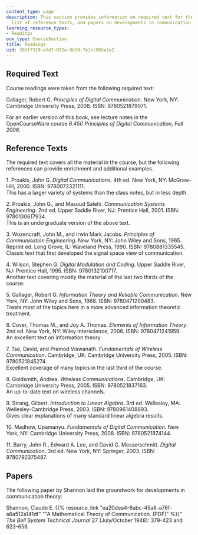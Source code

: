 ```yaml
---
content_type: page
description: This section provides information on required text for the course, a
  list of reference texts, and papers on developments in communication theory.
learning_resource_types:
- Readings
ocw_type: CourseSection
title: Readings
uid: 393f7319-afd7-8f2e-9b39-7e1cc865a1e2
---
```


Required Text
-------------

Course readings were taken from the following required text:

Gallager, Robert G. _Principles of Digital Communication_. New York, NY: Cambridge University Press, 2008. ISBN: 9780521879071.

For an earlier version of this book, see lecture notes in the OpenCourseWare course _6.450 Principles of Digital Communication, Fall 2006_.

Reference Texts
---------------

The required text covers all the material in the course, but the following references can provide enrichment and additional examples.

1\. Proakis, John G. _Digital Communications_. 4th ed. New York, NY: McGraw-Hill, 2000. ISBN: 9780072321111.  
This has a larger variety of systems than the class notes, but in less depth.

2\. Proakis, John G., and Masoud Salehi. _Communication Systems Engineering_. 2nd ed. Upper Saddle River, NJ: Prentice Hall, 2001. ISBN: 9780130617934.  
This is an undergraduate version of the above text.

3\. Wozencraft, John M., and Irwin Mark Jacobs. _Principles of Communication Engineering_. New York, NY: John Wiley and Sons, 1965. Reprint ed. Long Grove, IL: Waveland Press, 1990. ISBN: 9780881335545.  
Classic text that first developed the signal space view of communication.

4\. Wilson, Stephen G. _Digital Modulation and Coding_. Upper Saddle River, NJ: Prentice Hall, 1995. ISBN: 9780132100717.  
Another text covering mostly the material of the last two thirds of the course.

5\. Gallager, Robert G. _Information Theory and Reliable Communication_. New York, NY: John Wiley and Sons, 1968. ISBN: 9780471290483.  
Treats most of the topics here in a more advanced information theoretic treatment.

6\. Cover, Thomas M., and Joy A. Thomas. _Elements of Information Theory_. 2nd ed. New York, NY: Wiley Interscience, 2006. ISBN: 9780471241959.  
An excellent text on information theory.

7\. Tse, David, and Pramod Viswanath. _Fundamentals of Wireless Communication_. Cambridge, UK: Cambridge University Press, 2005. ISBN: 9780521845274.  
Excellent coverage of many topics in the last third of the course.

8\. Goldsmith, Andrea. _Wireless Communications_. Cambridge, UK: Cambridge University Press, 2005. ISBN: 9780521837163.  
An up-to-date text on wireless channels.

9\. Strang, Gilbert. _Introduction to Linear Algebra_. 3rd ed. Wellesley, MA: Wellesley-Cambridge Press, 2003. ISBN: 9780961408893.  
Gives clear explanations of many standard linear algebra results.

10\. Madhow, Upamanyu. _Fundamentals of Digital Communication_. New York, NY: Cambridge University Press, 2008. ISBN: 9780521874144.

11\. Barry, John R., Edward A. Lee, and David G. Messerschmitt. _Digital Communication_. 3rd ed. New York, NY: Springer, 2003. ISBN: 9780792375487.

Papers
------

The following paper by Shannon laid the groundwork for developments in communication theory:

Shannon, Claude E. {{% resource_link "ea20dea4-6abc-45a8-a76f-a6a512a141df" "\"A Mathematical Theory of Communication. (PDF)" %}}" _The Bell System Technical Journal_ 27 (July/October 1948): 379-423 and 623-656.